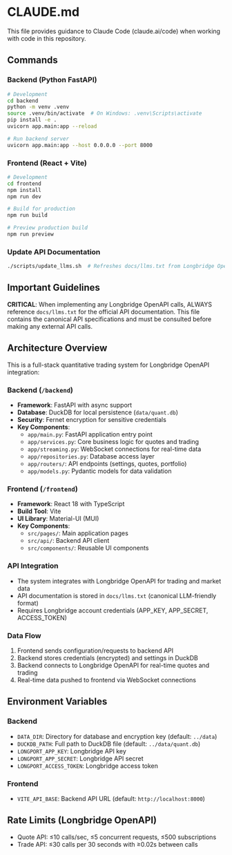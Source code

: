 # CLAUDE.md

This file provides guidance to Claude Code (claude.ai/code) when working with code in this repository.

## Commands

### Backend (Python FastAPI)
```bash
# Development
cd backend
python -m venv .venv
source .venv/bin/activate  # On Windows: .venv\Scripts\activate
pip install -e .
uvicorn app.main:app --reload

# Run backend server
uvicorn app.main:app --host 0.0.0.0 --port 8000
```

### Frontend (React + Vite)
```bash
# Development
cd frontend
npm install
npm run dev

# Build for production
npm run build

# Preview production build
npm run preview
```

### Update API Documentation
```bash
./scripts/update_llms.sh  # Refreshes docs/llms.txt from Longbridge OpenAPI
```

## Important Guidelines

**CRITICAL**: When implementing any Longbridge OpenAPI calls, ALWAYS reference `docs/llms.txt` for the official API documentation. This file contains the canonical API specifications and must be consulted before making any external API calls.

## Architecture Overview

This is a full-stack quantitative trading system for Longbridge OpenAPI integration:

### Backend (`/backend`)
- **Framework**: FastAPI with async support
- **Database**: DuckDB for local persistence (`data/quant.db`)
- **Security**: Fernet encryption for sensitive credentials
- **Key Components**:
  - `app/main.py`: FastAPI application entry point
  - `app/services.py`: Core business logic for quotes and trading
  - `app/streaming.py`: WebSocket connections for real-time data
  - `app/repositories.py`: Database access layer
  - `app/routers/`: API endpoints (settings, quotes, portfolio)
  - `app/models.py`: Pydantic models for data validation

### Frontend (`/frontend`)
- **Framework**: React 18 with TypeScript
- **Build Tool**: Vite
- **UI Library**: Material-UI (MUI)
- **Key Components**:
  - `src/pages/`: Main application pages
  - `src/api/`: Backend API client
  - `src/components/`: Reusable UI components

### API Integration
- The system integrates with Longbridge OpenAPI for trading and market data
- API documentation is stored in `docs/llms.txt` (canonical LLM-friendly format)
- Requires Longbridge account credentials (APP_KEY, APP_SECRET, ACCESS_TOKEN)

### Data Flow
1. Frontend sends configuration/requests to backend API
2. Backend stores credentials (encrypted) and settings in DuckDB
3. Backend connects to Longbridge OpenAPI for real-time quotes and trading
4. Real-time data pushed to frontend via WebSocket connections

## Environment Variables

### Backend
- `DATA_DIR`: Directory for database and encryption key (default: `../data`)
- `DUCKDB_PATH`: Full path to DuckDB file (default: `../data/quant.db`)
- `LONGPORT_APP_KEY`: Longbridge API key
- `LONGPORT_APP_SECRET`: Longbridge API secret
- `LONGPORT_ACCESS_TOKEN`: Longbridge access token

### Frontend
- `VITE_API_BASE`: Backend API URL (default: `http://localhost:8000`)

## Rate Limits (Longbridge OpenAPI)
- Quote API: ≤10 calls/sec, ≤5 concurrent requests, ≤500 subscriptions
- Trade API: ≤30 calls per 30 seconds with ≥0.02s between calls